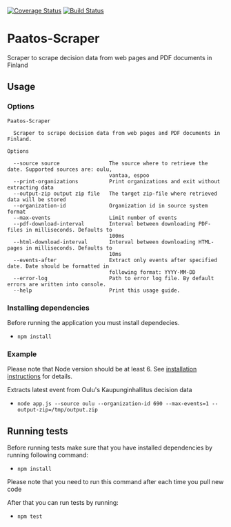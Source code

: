 [![Coverage Status](https://coveralls.io/repos/github/6aika/Paatos-Scraper/badge.svg?branch=master)](https://coveralls.io/github/6aika/Paatos-Scraper?branch=master)
[![Build Status](https://travis-ci.org/6aika/Paatos-Scraper.svg?branch=master)](https://travis-ci.org/6aika/Paatos-Scraper)
# Paatos-Scraper
Scraper to scrape decision data from web pages and PDF documents in Finland

## Usage

### Options

    Paatos-Scraper

      Scraper to scrape decision data from web pages and PDF documents in Finland. 

    Options

      --source source                The source where to retrieve the date. Supported sources are: oulu,   
                                     vantaa, espoo                                                         
      --print-organizations          Print organizations and exit without extracting data                  
      --output-zip output zip file   The target zip-file where retrieved data will be stored               
      --organization-id              Organization id in source system format                               
      --max-events                   Limit number of events                                                
      --pdf-download-interval        Interval between downloading PDF-files in milliseconds. Defaults to   
                                     100ms                                                                 
      --html-download-interval       Interval between downloading HTML-pages in milliseconds. Defaults to  
                                     10ms                                                                  
      --events-after                 Extract only events after specified date. Date should be formatted in 
                                     following format: YYYY-MM-DD                                          
      --error-log                    Path to error log file. By default errors are written into console.   
      --help                         Print this usage guide. 

### Installing dependencies

Before running the application you must install dependecies.

- `npm install`

### Example
Please note that Node version should be at least 6. See [installation instructions](https://nodejs.org/en/download/package-manager/) for details.

Extracts latest event from Oulu's Kaupunginhallitus decision data

- `node app.js --source oulu --organization-id 690 --max-events=1 --output-zip=/tmp/output.zip`

## Running tests

Before running tests make sure that you have installed dependencies by running following command:

- `npm install`

Please note that you need to run this command after each time you pull new code

After that you can run tests by running:

- `npm test`
